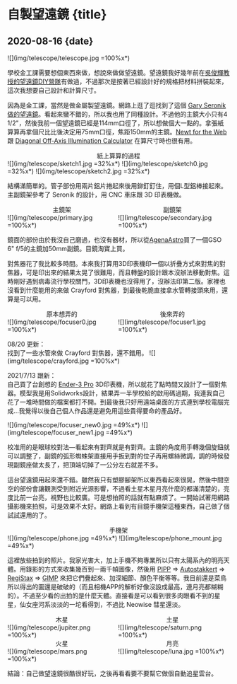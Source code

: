 # 自製望遠鏡 {title}
## 2020-08-16 {date}

![](img/telescope/telescope.jpg =100%x*)

學校金工課需要想個東西來做，想說來做做望遠鏡。望遠鏡我好幾年前在[吳俊輝教授的望遠鏡DIY營隊](https://www.ylib.com/scientific/activity/201311Telescopediy/index.htm)有做過，不過那次是按著已經設計好的規格把材料拼裝起來，這次我想要自己設計和計算尺寸。

因為是金工課，當然是做金屬製望遠鏡。網路上逛了逛找到了這個 [Gary Seronik 做的望遠鏡](https://garyseronik.com/a-converted-starblast-travelscope/)。看起來蠻不錯的，所以我也用了同種設計。不過他的主鏡大小只有4 1/2"，然後我前一個望遠鏡已經是114mm口徑了，所以想做個大一點的。拿張紙算算再拿個尺比比後決定用75mm口徑，焦距150mm的主鏡。[Newt for the Web](https://stellafane.org/tm/newt-web/newt-web.html) 跟 [Diagonal Off-Axis Illumination Calculator](http://www.bbastrodesigns.com/diagonal.htm) 在算尺寸時也很有用。

<center>紙上算算的過程</center>
![](img/telescope/sketch1.jpg =32%x*)
![](img/telescope/sketch0.jpg =32%x*)
![](img/telescope/sketch2.jpg =32%x*)

結構滿簡單的。管子部份用兩片鋁片捲起來後用鉚釘釘住，用個L型鋁棒接起來。主副鏡架參考了 Seronik 的設計，用 CNC 車床跟 3D 印表機做。

<div markdown=1 style="display: inline-block; width: 49%; vertical-align: top">
<center>主鏡架</center>
![](img/telescope/primary.jpg =100%x*)
</div>
<div markdown=1 style="display: inline-block; width: 49%; vertical-align: top">
<center>副鏡架</center>
![](img/telescope/secondary.jpg =100%x*)
</div>

鏡面的部份由於我沒自己磨過，也沒有器材，所以從[AgenaAstro](https://agenaastro.com/)買了一個GSO 6" f/5的主鏡加50mm副鏡。目鏡淘寶上買。

對焦器花了我比較多時間。本來我打算用3D印表機印一個以折疊方式來對焦的對焦器，可是印出來的結果太晃了很難用，而且轉盤的設計跟本沒辦法移動對焦。這時剛好遇到病毒流行學校關門，3D印表機也沒得用了，沒辦法印第二版。家裡也沒看到什麼能用的來做 Crayford 對焦器，到最後乾脆直接拿水管轉接頭來用，還算是可以用。

<div markdown=1 style="display: inline-block; width: 49%; vertical-align: top">
<center>原本想弄的</center>
![](img/telescope/focuser0.jpg =100%x*)
</div>
<div markdown=1 style="display: inline-block; width: 49%; vertical-align: top">
<center>後來弄的</center>
![](img/telescope/focuser1.jpg =100%x*)
</div>

08/20 更新：  
找到了一些水管來做 Crayford 對焦器，還不錯用。
![](img/telescope/crayford.jpg =100%x*)

2021/7/13 跟新：  
自己買了台創想的 [Ender-3 Pro](https://www.creality.com/goods-detail/ender-3-pro-3d-printer) 3D印表機，所以就花了點時間又設計了一個對焦器。模型我是用Solidworks設計，結果弄一半學校給的啟用碼過期，我連我自己花了一堆時間做的檔案都打不開。到最後我只好用遠端桌面的方式連到學校電腦完成…我覺得以後自己個人作品還是避免用這些貴得要命的產品好。

![](img/telescope/focuser_new0.jpg =49%x*)
![](img/telescope/focuser_new1.jpg =49%x*)

校准用的是眼球校對法—看起來有對齊就是有對齊。主鏡的角度用手轉幾個旋鈕就可以調整了，副鏡的弧形蜘蛛架直接用手扳到對的位子再用螺絲微調，調的時候發現副鏡座做太長了，把頂端切掉了一公分左右就差不多。

這台望遠鏡用起來還不錯。雖然我只有塑膠腳架所以東西看起來很晃，然後中間空空的部份會讓觀測受到附近光源影響，不過看土星木星月亮什麼的都滿清楚的，亮度比前一台亮，視野也比較廣。可是想拍照的話就有點麻煩了。一開始試著用網路攝影機來拍照，可是效果不太好。網路上看到有目鏡手機架這種東西，自己做了個試試還用的了。

<center>手機架</center>
![](img/telescope/phone.jpg =49%x*)
![](img/telescope/phone_mount.jpg =49%x*)

這裡放些拍到的照片。我家光害大，加上手機不夠專業所以只有太陽系內的明亮天體。用錄影的方式來收集幾百到一兩千幀圖像，然後用 [PIPP](https://sites.google.com/site/astropipp/) => [Autostakkert](https://www.autostakkert.com/) => [RegiStax](https://www.astronomie.be/registax/) => [GIMP](https://www.gimp.org/) 來把它們疊起來、加深細節、顏色平衡等等。我目前還是菜鳥所以得出的圖還是破破的（而且相機APP的解析好像沒設成最高，連月亮都糊糊的）。不過至少看的出拍的是什麼天體。直接看是可以看到很多肉眼看不到的星星，仙女座河系淡淡的一坨看得到，不過比 Neowise 彗星還淡。

<div markdown=1 style="display: inline-block; width: 49%; vertical-align: top">
<center>木星</center>
![](img/telescope/jupiter.png =100%x*)
</div>
<div markdown=1 style="display: inline-block; width: 49%; vertical-align: top">
<center>土星</center>
![](img/telescope/saturn.png =100%x*)
</div>
<div markdown=1 style="display: inline-block; width: 49%; vertical-align: top">
<center>火星</center>
![](img/telescope/mars.png =100%x*)
</div>
<div markdown=1 style="display: inline-block; width: 49%; vertical-align: top">
<center>月亮</center>
![](img/telescope/luna.jpg =100%x*)
</div>

結論：自己做望遠鏡很酷很好玩，之後再看看要不要幫它做個自動追星雲台。
